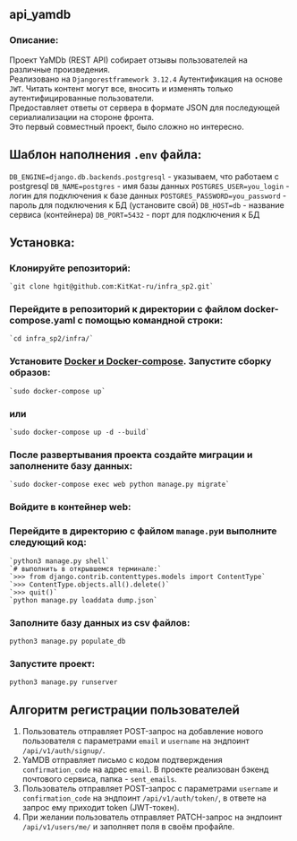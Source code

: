 ## api_yamdb ##
### Описание: ###

Проект YaMDb (REST API) собирает отзывы пользователей на различные произведения.  
Реализовано на `Djangorestframework 3.12.4` Аутентификация на основе `JWT`. Читать контент могут все, вносить и изменять только аутентифицированные пользователи.  
Предоставляет ответы от сервера в формате JSON для последующей сериалиализации на стороне фронта.  
Это первый совместный проект, было сложно но интересно. 

  
 ## Шаблон наполнения `.env` файла:
`DB_ENGINE=django.db.backends.postgresql` - указываем, что работаем с postgresql
`DB_NAME=postgres` - имя базы данных
`POSTGRES_USER=you_login` - логин для подключения к базе данных
`POSTGRES_PASSWORD=you_password` - пароль для подключения к БД (установите свой)
`DB_HOST=db` - название сервиса (контейнера)
`DB_PORT=5432` - порт для подключения к БД
 
## Установка: ##

### Клонируйте репозиторий: ###

    `git clone hgit@github.com:KitKat-ru/infra_sp2.git`

### Перейдите в репозиторий к директории с файлом docker-compose.yaml с помощью командной строки: ###

    `cd infra_sp2/infra/`
  
### Установите [Docker и Docker-compose](https://docs.docker.com/engine/install/ubuntu/). Запустите сборку образов: ###

    `sudo docker-compose up`

### или

    `sudo docker-compose up -d --build`
  
### После развертывания проекта создайте миграции и заполнените базу данных: ###
    
    `sudo docker-compose exec web python manage.py migrate`

### Войдите в контейнер web:

    

### Перейдите в директорию с файлом `manage.py`и выполните следующий код:

    `python3 manage.py shell`
    `# выполнить в открывшемся терминале:`
    `>>> from django.contrib.contenttypes.models import ContentType`
    `>>> ContentType.objects.all().delete()`
    `>>> quit()`
    `python manage.py loaddata dump.json`
  
### Заполните базу данных из csv файлов: ###
    python3 manage.py populate_db
  
### Запустите проект: ###
    python3 manage.py runserver
  
## Алгоритм регистрации пользователей ##
  
1. Пользователь отправляет POST-запрос на добавление нового пользователя с параметрами `email` и `username` на эндпоинт `/api/v1/auth/signup/`.  
2. YaMDB отправляет письмо с кодом подтверждения `confirmation_code` на адрес `email`. В проекте реализован бэкенд почтового сервиса, папка - `sent_emails`.  
3. Пользователь отправляет POST-запрос с параметрами `username` и `confirmation_code` на эндпоинт `/api/v1/auth/token/`, в ответе на запрос ему приходит token (JWT-токен).  
4. При желании пользователь отправляет PATCH-запрос на эндпоинт `/api/v1/users/me/` и заполняет поля в своём профайле.  
